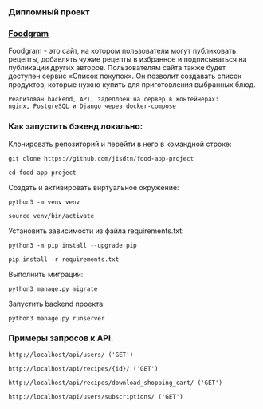### Дипломный проект 

### [Foodgram](http://foodygram.sytes.net/ "К рецептам")

Foodgram - это сайт, на котором пользователи могут 
публиковать рецепты, добавлять чужие рецепты в избранное и подписываться на публикации других авторов. 
Пользователям сайта также будет доступен сервис «Список покупок». 
Он позволит создавать список продуктов, 
которые нужно купить для приготовления выбранных блюд.

```commandline
Реализован backend, API, задеплоен на сервер в контейнерах: 
nginx, PostgreSQL и Django через docker-compose 
```
### Как запустить бэкенд локально: 

Клонировать репозиторий и перейти в него в командной строке:

```
git clone https://github.com/jisdtn/food-app-project
```

```
cd food-app-project
```

Cоздать и активировать виртуальное окружение:

```
python3 -m venv venv
```

```
source venv/bin/activate
```

Установить зависимости из файла requirements.txt:

```
python3 -m pip install --upgrade pip
```

```
pip install -r requirements.txt
```

Выполнить миграции:

```
python3 manage.py migrate
```

Запустить backend проекта:

```
python3 manage.py runserver
```
### Примеры запросов к API.

```commandline
http://localhost/api/users/ ('GET')
```
```commandline
http://localhost/api/recipes/{id}/ ('GET')
```
```commandline
http://localhost/api/recipes/download_shopping_cart/ ('GET')
```
```commandline
http://localhost/api/users/subscriptions/ ('GET')
```
